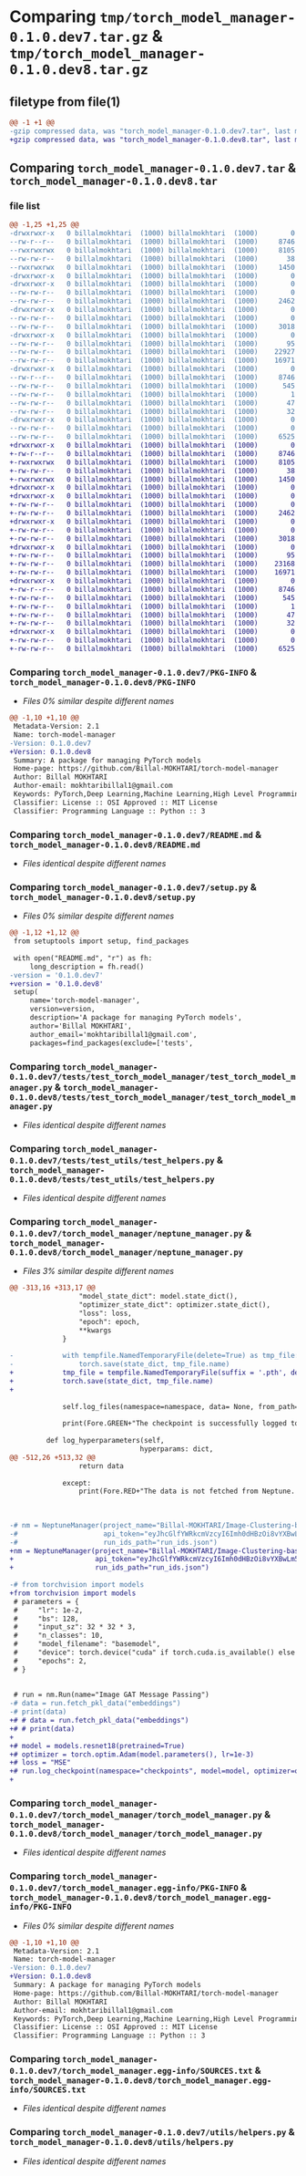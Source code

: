 # Comparing `tmp/torch_model_manager-0.1.0.dev7.tar.gz` & `tmp/torch_model_manager-0.1.0.dev8.tar.gz`

## filetype from file(1)

```diff
@@ -1 +1 @@
-gzip compressed data, was "torch_model_manager-0.1.0.dev7.tar", last modified: Wed May  1 13:05:13 2024, max compression
+gzip compressed data, was "torch_model_manager-0.1.0.dev8.tar", last modified: Wed May  1 13:20:28 2024, max compression
```

## Comparing `torch_model_manager-0.1.0.dev7.tar` & `torch_model_manager-0.1.0.dev8.tar`

### file list

```diff
@@ -1,25 +1,25 @@
-drwxrwxr-x   0 billalmokhtari  (1000) billalmokhtari  (1000)        0 2024-05-01 13:05:13.007163 torch_model_manager-0.1.0.dev7/
--rw-r--r--   0 billalmokhtari  (1000) billalmokhtari  (1000)     8746 2024-05-01 13:05:13.007163 torch_model_manager-0.1.0.dev7/PKG-INFO
--rwxrwxrwx   0 billalmokhtari  (1000) billalmokhtari  (1000)     8105 2024-04-24 08:45:48.000000 torch_model_manager-0.1.0.dev7/README.md
--rw-rw-r--   0 billalmokhtari  (1000) billalmokhtari  (1000)       38 2024-05-01 13:05:13.007163 torch_model_manager-0.1.0.dev7/setup.cfg
--rwxrwxrwx   0 billalmokhtari  (1000) billalmokhtari  (1000)     1450 2024-05-01 13:05:02.000000 torch_model_manager-0.1.0.dev7/setup.py
-drwxrwxr-x   0 billalmokhtari  (1000) billalmokhtari  (1000)        0 2024-05-01 13:05:12.987162 torch_model_manager-0.1.0.dev7/tests/
-drwxrwxr-x   0 billalmokhtari  (1000) billalmokhtari  (1000)        0 2024-05-01 13:05:12.987162 torch_model_manager-0.1.0.dev7/tests/test_torch_model_manager/
--rw-rw-r--   0 billalmokhtari  (1000) billalmokhtari  (1000)        0 2024-04-24 08:45:48.000000 torch_model_manager-0.1.0.dev7/tests/test_torch_model_manager/__init__.py
--rw-rw-r--   0 billalmokhtari  (1000) billalmokhtari  (1000)     2462 2024-04-24 08:45:48.000000 torch_model_manager-0.1.0.dev7/tests/test_torch_model_manager/test_torch_model_manager.py
-drwxrwxr-x   0 billalmokhtari  (1000) billalmokhtari  (1000)        0 2024-05-01 13:05:12.987162 torch_model_manager-0.1.0.dev7/tests/test_utils/
--rw-rw-r--   0 billalmokhtari  (1000) billalmokhtari  (1000)        0 2024-04-24 08:45:48.000000 torch_model_manager-0.1.0.dev7/tests/test_utils/__init__.py
--rw-rw-r--   0 billalmokhtari  (1000) billalmokhtari  (1000)     3018 2024-04-24 08:45:48.000000 torch_model_manager-0.1.0.dev7/tests/test_utils/test_helpers.py
-drwxrwxr-x   0 billalmokhtari  (1000) billalmokhtari  (1000)        0 2024-05-01 13:05:12.991163 torch_model_manager-0.1.0.dev7/torch_model_manager/
--rw-rw-r--   0 billalmokhtari  (1000) billalmokhtari  (1000)       95 2024-04-24 08:45:48.000000 torch_model_manager-0.1.0.dev7/torch_model_manager/__init__.py
--rw-rw-r--   0 billalmokhtari  (1000) billalmokhtari  (1000)    22927 2024-05-01 13:04:56.000000 torch_model_manager-0.1.0.dev7/torch_model_manager/neptune_manager.py
--rw-rw-r--   0 billalmokhtari  (1000) billalmokhtari  (1000)    16971 2024-04-27 14:30:36.000000 torch_model_manager-0.1.0.dev7/torch_model_manager/torch_model_manager.py
-drwxrwxr-x   0 billalmokhtari  (1000) billalmokhtari  (1000)        0 2024-05-01 13:05:13.007163 torch_model_manager-0.1.0.dev7/torch_model_manager.egg-info/
--rw-r--r--   0 billalmokhtari  (1000) billalmokhtari  (1000)     8746 2024-05-01 13:05:12.000000 torch_model_manager-0.1.0.dev7/torch_model_manager.egg-info/PKG-INFO
--rw-rw-r--   0 billalmokhtari  (1000) billalmokhtari  (1000)      545 2024-05-01 13:05:12.000000 torch_model_manager-0.1.0.dev7/torch_model_manager.egg-info/SOURCES.txt
--rw-rw-r--   0 billalmokhtari  (1000) billalmokhtari  (1000)        1 2024-05-01 13:05:12.000000 torch_model_manager-0.1.0.dev7/torch_model_manager.egg-info/dependency_links.txt
--rw-rw-r--   0 billalmokhtari  (1000) billalmokhtari  (1000)       47 2024-05-01 13:05:12.000000 torch_model_manager-0.1.0.dev7/torch_model_manager.egg-info/requires.txt
--rw-rw-r--   0 billalmokhtari  (1000) billalmokhtari  (1000)       32 2024-05-01 13:05:12.000000 torch_model_manager-0.1.0.dev7/torch_model_manager.egg-info/top_level.txt
-drwxrwxr-x   0 billalmokhtari  (1000) billalmokhtari  (1000)        0 2024-05-01 13:05:13.007163 torch_model_manager-0.1.0.dev7/utils/
--rw-rw-r--   0 billalmokhtari  (1000) billalmokhtari  (1000)        0 2024-04-24 08:45:48.000000 torch_model_manager-0.1.0.dev7/utils/__init__.py
--rw-rw-r--   0 billalmokhtari  (1000) billalmokhtari  (1000)     6525 2024-04-28 09:54:06.000000 torch_model_manager-0.1.0.dev7/utils/helpers.py
+drwxrwxr-x   0 billalmokhtari  (1000) billalmokhtari  (1000)        0 2024-05-01 13:20:28.039900 torch_model_manager-0.1.0.dev8/
+-rw-r--r--   0 billalmokhtari  (1000) billalmokhtari  (1000)     8746 2024-05-01 13:20:28.039900 torch_model_manager-0.1.0.dev8/PKG-INFO
+-rwxrwxrwx   0 billalmokhtari  (1000) billalmokhtari  (1000)     8105 2024-04-24 08:45:48.000000 torch_model_manager-0.1.0.dev8/README.md
+-rw-rw-r--   0 billalmokhtari  (1000) billalmokhtari  (1000)       38 2024-05-01 13:20:28.039900 torch_model_manager-0.1.0.dev8/setup.cfg
+-rwxrwxrwx   0 billalmokhtari  (1000) billalmokhtari  (1000)     1450 2024-05-01 13:20:06.000000 torch_model_manager-0.1.0.dev8/setup.py
+drwxrwxr-x   0 billalmokhtari  (1000) billalmokhtari  (1000)        0 2024-05-01 13:20:27.999900 torch_model_manager-0.1.0.dev8/tests/
+drwxrwxr-x   0 billalmokhtari  (1000) billalmokhtari  (1000)        0 2024-05-01 13:20:28.003900 torch_model_manager-0.1.0.dev8/tests/test_torch_model_manager/
+-rw-rw-r--   0 billalmokhtari  (1000) billalmokhtari  (1000)        0 2024-04-24 08:45:48.000000 torch_model_manager-0.1.0.dev8/tests/test_torch_model_manager/__init__.py
+-rw-rw-r--   0 billalmokhtari  (1000) billalmokhtari  (1000)     2462 2024-04-24 08:45:48.000000 torch_model_manager-0.1.0.dev8/tests/test_torch_model_manager/test_torch_model_manager.py
+drwxrwxr-x   0 billalmokhtari  (1000) billalmokhtari  (1000)        0 2024-05-01 13:20:28.007900 torch_model_manager-0.1.0.dev8/tests/test_utils/
+-rw-rw-r--   0 billalmokhtari  (1000) billalmokhtari  (1000)        0 2024-04-24 08:45:48.000000 torch_model_manager-0.1.0.dev8/tests/test_utils/__init__.py
+-rw-rw-r--   0 billalmokhtari  (1000) billalmokhtari  (1000)     3018 2024-04-24 08:45:48.000000 torch_model_manager-0.1.0.dev8/tests/test_utils/test_helpers.py
+drwxrwxr-x   0 billalmokhtari  (1000) billalmokhtari  (1000)        0 2024-05-01 13:20:28.011900 torch_model_manager-0.1.0.dev8/torch_model_manager/
+-rw-rw-r--   0 billalmokhtari  (1000) billalmokhtari  (1000)       95 2024-04-24 08:45:48.000000 torch_model_manager-0.1.0.dev8/torch_model_manager/__init__.py
+-rw-rw-r--   0 billalmokhtari  (1000) billalmokhtari  (1000)    23168 2024-05-01 13:19:57.000000 torch_model_manager-0.1.0.dev8/torch_model_manager/neptune_manager.py
+-rw-rw-r--   0 billalmokhtari  (1000) billalmokhtari  (1000)    16971 2024-04-27 14:30:36.000000 torch_model_manager-0.1.0.dev8/torch_model_manager/torch_model_manager.py
+drwxrwxr-x   0 billalmokhtari  (1000) billalmokhtari  (1000)        0 2024-05-01 13:20:28.039900 torch_model_manager-0.1.0.dev8/torch_model_manager.egg-info/
+-rw-r--r--   0 billalmokhtari  (1000) billalmokhtari  (1000)     8746 2024-05-01 13:20:27.000000 torch_model_manager-0.1.0.dev8/torch_model_manager.egg-info/PKG-INFO
+-rw-rw-r--   0 billalmokhtari  (1000) billalmokhtari  (1000)      545 2024-05-01 13:20:27.000000 torch_model_manager-0.1.0.dev8/torch_model_manager.egg-info/SOURCES.txt
+-rw-rw-r--   0 billalmokhtari  (1000) billalmokhtari  (1000)        1 2024-05-01 13:20:27.000000 torch_model_manager-0.1.0.dev8/torch_model_manager.egg-info/dependency_links.txt
+-rw-rw-r--   0 billalmokhtari  (1000) billalmokhtari  (1000)       47 2024-05-01 13:20:27.000000 torch_model_manager-0.1.0.dev8/torch_model_manager.egg-info/requires.txt
+-rw-rw-r--   0 billalmokhtari  (1000) billalmokhtari  (1000)       32 2024-05-01 13:20:27.000000 torch_model_manager-0.1.0.dev8/torch_model_manager.egg-info/top_level.txt
+drwxrwxr-x   0 billalmokhtari  (1000) billalmokhtari  (1000)        0 2024-05-01 13:20:28.039900 torch_model_manager-0.1.0.dev8/utils/
+-rw-rw-r--   0 billalmokhtari  (1000) billalmokhtari  (1000)        0 2024-04-24 08:45:48.000000 torch_model_manager-0.1.0.dev8/utils/__init__.py
+-rw-rw-r--   0 billalmokhtari  (1000) billalmokhtari  (1000)     6525 2024-04-28 09:54:06.000000 torch_model_manager-0.1.0.dev8/utils/helpers.py
```

### Comparing `torch_model_manager-0.1.0.dev7/PKG-INFO` & `torch_model_manager-0.1.0.dev8/PKG-INFO`

 * *Files 0% similar despite different names*

```diff
@@ -1,10 +1,10 @@
 Metadata-Version: 2.1
 Name: torch-model-manager
-Version: 0.1.0.dev7
+Version: 0.1.0.dev8
 Summary: A package for managing PyTorch models
 Home-page: https://github.com/Billal-MOKHTARI/torch-model-manager
 Author: Billal MOKHTARI
 Author-email: mokhtaribillal1@gmail.com
 Keywords: PyTorch,Deep Learning,Machine Learning,High Level Programming
 Classifier: License :: OSI Approved :: MIT License
 Classifier: Programming Language :: Python :: 3
```

### Comparing `torch_model_manager-0.1.0.dev7/README.md` & `torch_model_manager-0.1.0.dev8/README.md`

 * *Files identical despite different names*

### Comparing `torch_model_manager-0.1.0.dev7/setup.py` & `torch_model_manager-0.1.0.dev8/setup.py`

 * *Files 0% similar despite different names*

```diff
@@ -1,12 +1,12 @@
 from setuptools import setup, find_packages
 
 with open("README.md", "r") as fh:
     long_description = fh.read()
-version = '0.1.0.dev7'
+version = '0.1.0.dev8'
 setup(
     name='torch-model-manager',
     version=version,
     description='A package for managing PyTorch models',
     author='Billal MOKHTARI',
     author_email='mokhtaribillal1@gmail.com',
     packages=find_packages(exclude=['tests',
```

### Comparing `torch_model_manager-0.1.0.dev7/tests/test_torch_model_manager/test_torch_model_manager.py` & `torch_model_manager-0.1.0.dev8/tests/test_torch_model_manager/test_torch_model_manager.py`

 * *Files identical despite different names*

### Comparing `torch_model_manager-0.1.0.dev7/tests/test_utils/test_helpers.py` & `torch_model_manager-0.1.0.dev8/tests/test_utils/test_helpers.py`

 * *Files identical despite different names*

### Comparing `torch_model_manager-0.1.0.dev7/torch_model_manager/neptune_manager.py` & `torch_model_manager-0.1.0.dev8/torch_model_manager/neptune_manager.py`

 * *Files 3% similar despite different names*

```diff
@@ -313,16 +313,17 @@
                 "model_state_dict": model.state_dict(),
                 "optimizer_state_dict": optimizer.state_dict(),
                 "loss": loss,
                 "epoch": epoch,
                 **kwargs
             }
             
-            with tempfile.NamedTemporaryFile(delete=True) as tmp_file:
-                torch.save(state_dict, tmp_file.name)
+            tmp_file = tempfile.NamedTemporaryFile(suffix = '.pth', delete=False)
+            torch.save(state_dict, tmp_file.name)
+                
                 
             self.log_files(namespace=namespace, data= None, from_path=tmp_file.name, extension='pth')
             
             print(Fore.GREEN+"The checkpoint is successfully logged to Neptune.", Fore.WHITE)
 
         def log_hyperparameters(self, 
                                hyperparams: dict, 
@@ -512,26 +513,32 @@
                 return data
                 
             except:
                 print(Fore.RED+"The data is not fetched from Neptune. Please check the namespace."+Fore.WHITE)
 
 
 
-# nm = NeptuneManager(project_name="Billal-MOKHTARI/Image-Clustering-based-on-Dual-Message-Passing",
-#                     api_token="eyJhcGlfYWRkcmVzcyI6Imh0dHBzOi8vYXBwLm5lcHR1bmUuYWkiLCJhcGlfdXJsIjoiaHR0cHM6Ly9hcHAubmVwdHVuZS5haSIsImFwaV9rZXkiOiI0NGRlOTNiZC0zNGZlLTRjNWUtYWEyMC00NzEwOWJkOTRhODgifQ==",
-#                     run_ids_path="run_ids.json")
+nm = NeptuneManager(project_name="Billal-MOKHTARI/Image-Clustering-based-on-Dual-Message-Passing",
+                    api_token="eyJhcGlfYWRkcmVzcyI6Imh0dHBzOi8vYXBwLm5lcHR1bmUuYWkiLCJhcGlfdXJsIjoiaHR0cHM6Ly9hcHAubmVwdHVuZS5haSIsImFwaV9rZXkiOiI0NGRlOTNiZC0zNGZlLTRjNWUtYWEyMC00NzEwOWJkOTRhODgifQ==",
+                    run_ids_path="run_ids.json")
 
-# from torchvision import models
+from torchvision import models
 # parameters = {
 #     "lr": 1e-2,
 #     "bs": 128,
 #     "input_sz": 32 * 32 * 3,
 #     "n_classes": 10,
 #     "model_filename": "basemodel",
 #     "device": torch.device("cuda" if torch.cuda.is_available() else "cpu"),
 #     "epochs": 2,
 # }
 
 
 # run = nm.Run(name="Image GAT Message Passing")
-# data = run.fetch_pkl_data("embeddings")
-# print(data)
+# # data = run.fetch_pkl_data("embeddings")
+# # print(data)
+
+# model = models.resnet18(pretrained=True)
+# optimizer = torch.optim.Adam(model.parameters(), lr=1e-3)
+# loss = "MSE"
+# run.log_checkpoint(namespace="checkpoints", model=model, optimizer=optimizer, loss=loss, epoch=1)
+
```

### Comparing `torch_model_manager-0.1.0.dev7/torch_model_manager/torch_model_manager.py` & `torch_model_manager-0.1.0.dev8/torch_model_manager/torch_model_manager.py`

 * *Files identical despite different names*

### Comparing `torch_model_manager-0.1.0.dev7/torch_model_manager.egg-info/PKG-INFO` & `torch_model_manager-0.1.0.dev8/torch_model_manager.egg-info/PKG-INFO`

 * *Files 0% similar despite different names*

```diff
@@ -1,10 +1,10 @@
 Metadata-Version: 2.1
 Name: torch-model-manager
-Version: 0.1.0.dev7
+Version: 0.1.0.dev8
 Summary: A package for managing PyTorch models
 Home-page: https://github.com/Billal-MOKHTARI/torch-model-manager
 Author: Billal MOKHTARI
 Author-email: mokhtaribillal1@gmail.com
 Keywords: PyTorch,Deep Learning,Machine Learning,High Level Programming
 Classifier: License :: OSI Approved :: MIT License
 Classifier: Programming Language :: Python :: 3
```

### Comparing `torch_model_manager-0.1.0.dev7/torch_model_manager.egg-info/SOURCES.txt` & `torch_model_manager-0.1.0.dev8/torch_model_manager.egg-info/SOURCES.txt`

 * *Files identical despite different names*

### Comparing `torch_model_manager-0.1.0.dev7/utils/helpers.py` & `torch_model_manager-0.1.0.dev8/utils/helpers.py`

 * *Files identical despite different names*

